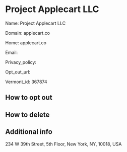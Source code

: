 
# Project Applecart LLC

Name: Project Applecart LLC

Domain: applecart.co

Home: applecart.co

Email: 

Privacy_policy: 

Opt_out_url: 

Vermont_id: 367874



## How to opt out



## How to delete



## Additional info



234 W 39th Street, 5th Floor, New York, NY, 10018, USA

